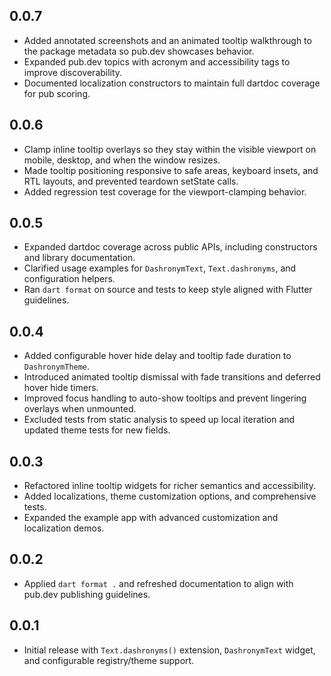 ## 0.0.7

- Added annotated screenshots and an animated tooltip walkthrough to the package metadata so pub.dev showcases behavior.
- Expanded pub.dev topics with acronym and accessibility tags to improve discoverability.
- Documented localization constructors to maintain full dartdoc coverage for pub scoring.

## 0.0.6

- Clamp inline tooltip overlays so they stay within the visible viewport on mobile, desktop, and when the window resizes.
- Made tooltip positioning responsive to safe areas, keyboard insets, and RTL layouts, and prevented teardown setState calls.
- Added regression test coverage for the viewport-clamping behavior.

## 0.0.5

- Expanded dartdoc coverage across public APIs, including constructors and library documentation.
- Clarified usage examples for `DashronymText`, `Text.dashronyms`, and configuration helpers.
- Ran `dart format` on source and tests to keep style aligned with Flutter guidelines.

## 0.0.4

- Added configurable hover hide delay and tooltip fade duration to `DashronymTheme`.
- Introduced animated tooltip dismissal with fade transitions and deferred hover hide timers.
- Improved focus handling to auto-show tooltips and prevent lingering overlays when unmounted.
- Excluded tests from static analysis to speed up local iteration and updated theme tests for new fields.

## 0.0.3

- Refactored inline tooltip widgets for richer semantics and accessibility.
- Added localizations, theme customization options, and comprehensive tests.
- Expanded the example app with advanced customization and localization demos.

## 0.0.2

- Applied `dart format .` and refreshed documentation to align with pub.dev publishing guidelines.

## 0.0.1

- Initial release with `Text.dashronyms()` extension, `DashronymText` widget, and configurable registry/theme support.
